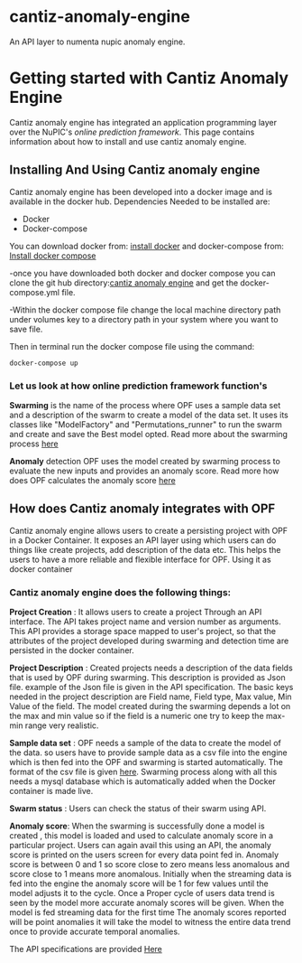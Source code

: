 # cantiz-anomaly-engine
An API layer to numenta nupic anomaly engine.
# **Getting started with Cantiz Anomaly Engine**

Cantiz anomaly engine has integrated an application programming layer over the NuPIC's *online prediction framework*. This page contains information about how to install and use cantiz anomaly engine.


## **Installing And Using Cantiz anomaly engine**

Cantiz anomaly engine has been developed into a docker image and is available in the docker hub. Dependencies Needed to be  installed are: 
- Docker
- Docker-compose

You can download docker from: [install docker](https://docs.docker.com/engine/installation/) and docker-compose from: [Install docker compose](https://docs.docker.com/compose/install/)

-once you have downloaded both docker and docker compose you can clone the git hub directory:[cantiz anomaly engine](https://github.com/team-attinad/cantiz-anomaly-engine) and get the docker-compose.yml file.

-Within the docker compose file change the local machine directory path under volumes key to a directory path in your system where you want to save file.

Then in terminal run the docker compose file using the command:
```
docker-compose up
```

 

 ### Let us look at how online prediction framework function's

**Swarming** is the name of the process where OPF uses a sample data set and a description of the swarm to create a model of the data set. It uses its classes like "ModelFactory" and "Permutations_runner" to run the swarm and create and save the Best model opted. Read more about the swarming process [here](http://nupic.docs.numenta.org/stable/guides/swarming/running.html)

**Anomaly** detection OPF uses the model created by swarming process to evaluate the new inputs and provides an anomaly score. Read  more how does OPF calculates the anomaly score [here](https://arxiv.org/pdf/1607.02480.pdf)

## How does Cantiz anomaly integrates with OPF

Cantiz anomaly engine allows users to create a persisting project with OPF in a Docker Container. It exposes an API layer using which users can do things like create projects, add description of the data etc. This helps the users to have a more reliable and flexible interface for OPF. Using it as docker container 

### Cantiz anomaly engine does the following things:

**Project Creation** : It allows users to create a project Through an API interface. The API takes project name and version number as arguments. This API provides a storage space mapped to user's project, so that the attributes of the project developed during swarming and detection time are persisted in the docker container.


**Project Description** : Created projects needs a description of the data fields that is used by OPF during swarming. This description is provided as Json file. example of the Json file is given in the API specification. The basic keys needed in the project description are Field name, Field type, Max value, Min Value of the field. The model created during the swarming depends a lot on the max and min value so if the field is a numeric one try to keep the max-min range very realistic. 


**Sample data set** : OPF needs a sample of the data to create the model of the data. so users have to provide sample data as a csv file into the engine which is then fed into the OPF and swarming is started automatically. The format of the csv file is given [here](http://nupic.docs.numenta.org/stable/quick-start/example-data.html). Swarming process along with all this needs a mysql database which is automatically added when the Docker container is made live. 


**Swarm status** : Users can check the status of their swarm using API.


**Anomaly score**: When the swarming is successfully done a model is created , this model is loaded and used to calculate anomaly score in a particular project. Users can again avail this using an API, the anomaly score is printed on the users screen for every data point fed in. Anomaly score is between 0 and 1 so score close to zero means less anomalous and score close to 1 means more anomalous. Initially when the streaming data is fed into the engine the anomaly score will be 1 for few values until the model adjusts it to the cycle. Once a Proper cycle of users data trend is seen by the model more accurate anomaly scores will be given. When the model is fed streaming data for the first time The anomaly scores reported will be point anomalies it will take the model to witness the entire data trend once to provide accurate temporal anomalies.                                                           

                                   
The API specifications are provided [Here](https://attinadsoftware.atlassian.net/wiki/display/CIPDDM/Anomaly+Project+Creation%2C+Configuration+and+Swarming)
 

